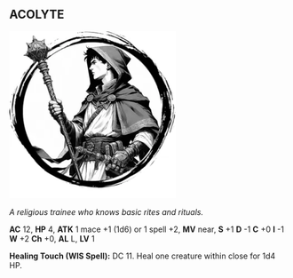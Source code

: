 ## ACOLYTE

![](images/acolyte.webp)

_A religious trainee who knows basic rites and rituals._

**AC** 12, **HP** 4, **ATK** 1 mace +1 (1d6) or 1 spell +2, **MV** near, **S** +1 **D** -1 **C** +0 **I** -1 **W** +2 **Ch** +0, **AL** L, **LV** 1

**Healing Touch (WIS Spell):** DC 11. Heal one creature within close for 1d4 HP.

